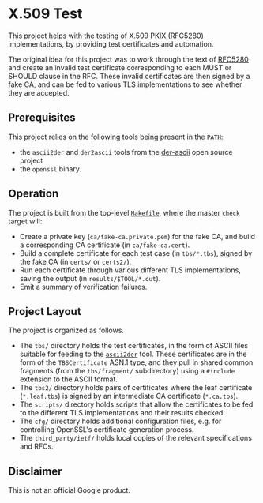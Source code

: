 X.509 Test
==========

This project helps with the testing of X.509 PKIX (RFC5280) implementations,
by providing test certificates and automation.

The original idea for this project was to work through the text of
[RFC5280](third_party/ietf/rfc5280.txt) and create an invalid test certificate
corresponding to each MUST or SHOULD clause in the RFC.  These invalid
certificates are then signed by a fake CA, and can be fed to various TLS
implementations to see whether they are accepted.

Prerequisites
-------------

This project relies on the following tools being present in the `PATH`:

 - the `ascii2der` and `der2ascii` tools from the [der-ascii](https://github.com/google/der-ascii) open source project
 - the `openssl` binary.

Operation
---------

The project is built from the top-level [`Makefile`](Makefile), where the
master `check` target will:

 - Create a private key (`ca/fake-ca.private.pem`) for the fake CA, and build
   a corresponding CA certificate (in `ca/fake-ca.cert`).
 - Build a complete certificate for each test case (in `tbs/*.tbs`), signed by
   the fake CA (in `certs/` or `certs2/`).
 - Run each certificate through various different TLS implementations, saving
   the output (in `results/$TOOL/*.out`).
 - Emit a summary of verification failures.

Project Layout
--------------

The project is organized as follows.

 - The `tbs/` directory holds the test certificates, in the form of ASCII
   files suitable for feeding to the
   [`ascii2der`](https://github.com/google/der-ascii) tool. These
   certificates are in the form of the `TBSCertificate` ASN.1 type, and they
   pull in shared common fragments (from the `tbs/fragment/` subdirectory)
   using a `#include` extension to the ASCII format.
 - The `tbs2/` directory holds pairs of certificates where the leaf
   certificate (`*.leaf.tbs`) is signed by an intermediate CA certificate
   (`*.ca.tbs`).
 - The `scripts/` directory holds scripts that allow the certificates to be
   fed to the different TLS implementations and their results checked.
 - The `cfg/` directory holds additional configuration files, e.g. for
   controlling OpenSSL's certificate generation process.
 - The `third_party/ietf/` holds local copies of the relevant specifications
   and RFCs.

Disclaimer
----------

This is not an official Google product.
